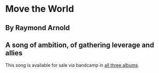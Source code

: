 # Move the World
## By Raymond Arnold
## A song of ambition, of gathering leverage and allies

This song is available for sale via bandcamp in [all three albums](https://humanistculture.bandcamp.com/).
